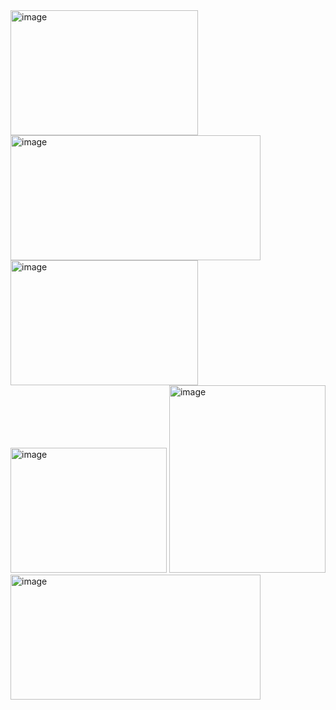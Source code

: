 <img src="https://github.com/Unlucky-Life/ankimon/assets/77027147/753ee3c7-a258-41ed-ab38-c2a5d1f2df9e" alt="image" width="300" height="200">
<img src="https://github.com/Unlucky-Life/ankimon/assets/77027147/6bdd303d-3055-4520-b0ae-bc144c3d55b9" alt="image" width="400" height="200">
<img src="https://github.com/Unlucky-Life/ankimon/assets/77027147/d3d62c70-8473-407a-92b1-daf37817a9e6" alt="image" width="300" height="200">
<img src="https://github.com/Unlucky-Life/ankimon/assets/77027147/275c5b22-445b-4062-891c-c4db79cfcefc" alt="image" width="250" height="200">
<img src="https://github.com/Unlucky-Life/ankimon/assets/77027147/6a1a4979-10d1-4618-81f4-f8865caf7206" alt="image" width="250" height="300">
<img src="https://github.com/Unlucky-Life/ankimon/assets/77027147/ed6330ad-db26-4894-8375-869704a78a08" alt="image" width="400" height="200">
